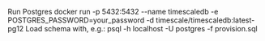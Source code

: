 Run Postgres docker run -p 5432:5432 --name timescaledb -e POSTGRES_PASSWORD=your_password -d timescale/timescaledb:latest-pg12
Load schema with, e.g.: psql -h localhost -U postgres -f provision.sql

